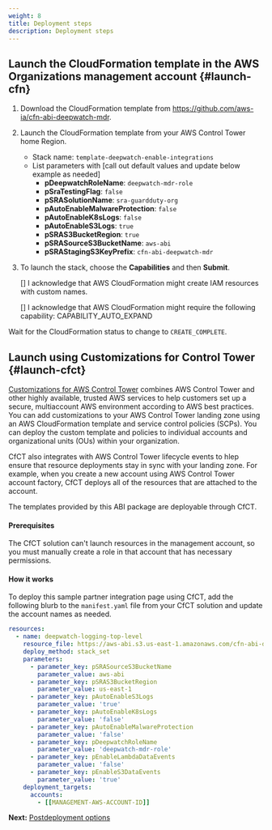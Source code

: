 ```yaml
---
weight: 8
title: Deployment steps
description: Deployment steps
---
```



## Launch the CloudFormation template in the AWS Organizations management account {#launch-cfn}

1. Download the CloudFormation template from https://github.com/aws-ia/cfn-abi-deepwatch-mdr.
2. Launch the CloudFormation template from your AWS Control Tower home Region.
    * Stack name: `template-deepwatch-enable-integrations`
    * List parameters with [call out default values and update below example as needed]
        * **pDeepwatchRoleName**: `deepwatch-mdr-role`
        * **pSraTestingFlag**: `false`
        * **pSRASolutionName**: `sra-guardduty-org`
        * **pAutoEnableMalwareProtection**: `false`
        * **pAutoEnableK8sLogs**: `false`
        * **pAutoEnableS3Logs**: `true`
        * **pSRAS3BucketRegion**: `true`
        * **pSRASourceS3BucketName**: `aws-abi`
        * **pSRAStagingS3KeyPrefix**: `cfn-abi-deepwatch-mdr`

3. To launch the stack, choose the **Capabilities** and then **Submit**.

    [] I acknowledge that AWS CloudFormation might create IAM resources with custom names.

    [] I acknowledge that AWS CloudFormation might require the following capability: CAPABILITY_AUTO_EXPAND    

Wait for the CloudFormation status to change to `CREATE_COMPLETE`.


## Launch using Customizations for Control Tower {#launch-cfct}


[Customizations for AWS Control Tower](https://aws.amazon.com/solutions/implementations/customizations-for-aws-control-tower/) combines AWS Control Tower and other highly available, trusted AWS services to help customers set up a secure, multiaccount AWS environment according to AWS best practices. You can add customizations to your AWS Control Tower landing zone using an AWS CloudFormation template and service control policies (SCPs). You can deploy the custom template and policies to individual accounts and organizational units (OUs) within your organization.

CfCT also integrates with AWS Control Tower lifecycle events to hlep ensure that resource deployments stay in sync with your landing zone. For example, when you create a new account using AWS Control Tower account factory, CfCT deploys all of the resources that are attached to the account.

The templates provided by this ABI package are deployable through CfCT.

#### Prerequisites

The CfCT solution can't launch resources in the management account, so you must manually create a role in that account that has necessary permissions.

#### How it works

To deploy this sample partner integration page using CfCT, add the following blurb to the `manifest.yaml` file from your CfCT solution and update the account names as needed.

```yaml
resources:
  - name: deepwatch-logging-top-level
    resource_file: https://aws-abi.s3.us-east-1.amazonaws.com/cfn-abi-deepwatch-mdr/templates/deepwatch-root-stack.yaml
    deploy_method: stack_set
    parameters:
      - parameter_key: pSRASourceS3BucketName
        parameter_value: aws-abi
      - parameter_key: pSRAS3BucketRegion
        parameter_value: us-east-1
      - parameter_key: pAutoEnableS3Logs
        parameter_value: 'true'
      - parameter_key: pAutoEnableK8sLogs
        parameter_value: 'false'
      - parameter_key: pAutoEnableMalwareProtection
        parameter_value: 'false'
      - parameter_key: pDeepwatchRoleName
        parameter_value: 'deepwatch-mdr-role'
      - parameter_key: pEnableLambdaDataEvents
        parameter_value: 'false'
      - parameter_key: pEnableS3DataEvents
        parameter_value: 'true'
    deployment_targets:
      accounts:
        - [[MANAGEMENT-AWS-ACCOUNT-ID]]
```


**Next:** [Postdeployment options](/post-deployment-steps/index.html)